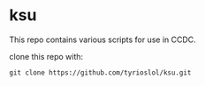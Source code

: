 # ksu
This repo contains various scripts for use in CCDC. 

clone this repo with:
```
git clone https://github.com/tyrioslol/ksu.git
```
